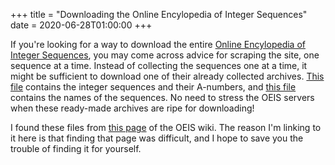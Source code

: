 +++
title = "Downloading the Online Encylopedia of Integer Sequences"
date = 2020-06-28T01:00:00
+++

If you're looking for a way to download the entire [Online Encylopedia of Integer Sequences](https://oeis.org/), you may come across advice for scraping the site, one sequence at a time. Instead of collecting the sequences one at a time, it might be sufficient to download one of their already collected archives. [This file](https://oeis.org/stripped.gz) contains the integer sequences and their A-numbers, and [this file](https://oeis.org/names.gz) contains the names of the sequences. No need to stress the OEIS servers when these ready-made archives are ripe for downloading!

I found these files from [this page](https://oeis.org/wiki/JSON_Format,_Compressed_Files) of the OEIS wiki. The reason I'm linking to it here is that finding that page was difficult, and I hope to save you the trouble of finding it for yourself.
